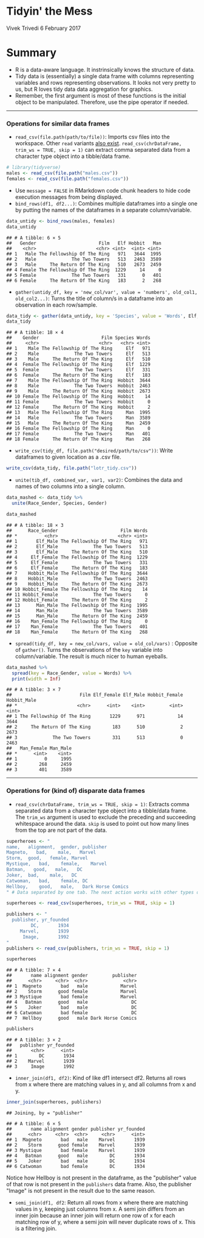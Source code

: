 Tidyin' the Mess
================
Vivek Trivedi
6 February 2017

Summary
=======

-   R is a data-aware language. It instrinsically knows the structure of data.
-   Tidy data is (essentially) a single data frame with columns representing variables and rows representing observations. It looks not very pretty to us, but R loves tidy data data aggregation for graphics.
-   Remember, the first argument is most of these functions is the initial object to be manipulated. Therefore, use the pipe operator if needed.

------------------------------------------------------------------------

### Operations for similar data frames

-   `read_csv(file.path(path/to/file))`: Imports csv files into the workspace. Other `read` variants [also exist](https://github.com/tidyverse/readr). `read_csv(chrDataFrame, trim_ws = TRUE, skip = 1)` can extract comma separated data from a character type object into a tibble/data frame.

``` r
# library(tidyverse)
males <- read_csv(file.path("males.csv"))
females <- read_csv(file.path("females.csv"))
```

-   Use `message = FALSE` in RMarkdown code chunk headers to hide code execution messages from being displayed.
-   `bind_rows(df1, df2...)`: Combines multiple dataframes into a single one by putting the names of the dataframes in a separate column/variable.

``` r
data_untidy <- bind_rows(males, females)
data_untidy
```

    ## # A tibble: 6 × 5
    ##   Gender                       Film   Elf Hobbit   Man
    ##    <chr>                      <chr> <int>  <int> <int>
    ## 1   Male The Fellowship Of The Ring   971   3644  1995
    ## 2   Male             The Two Towers   513   2463  3589
    ## 3   Male     The Return Of The King   510   2673  2459
    ## 4 Female The Fellowship Of The Ring  1229     14     0
    ## 5 Female             The Two Towers   331      0   401
    ## 6 Female     The Return Of The King   183      2   268

-   `gather(untidy_df, key = 'new_col/var', value = 'numbers', old_col1, old_col2...)`: Turns the title of column/s in a dataframe into an observation in each row/sample.

``` r
data_tidy <- gather(data_untidy, key = 'Species', value = 'Words', Elf, Hobbit, Man)
data_tidy
```

    ## # A tibble: 18 × 4
    ##    Gender                       Film Species Words
    ##     <chr>                      <chr>   <chr> <int>
    ## 1    Male The Fellowship Of The Ring     Elf   971
    ## 2    Male             The Two Towers     Elf   513
    ## 3    Male     The Return Of The King     Elf   510
    ## 4  Female The Fellowship Of The Ring     Elf  1229
    ## 5  Female             The Two Towers     Elf   331
    ## 6  Female     The Return Of The King     Elf   183
    ## 7    Male The Fellowship Of The Ring  Hobbit  3644
    ## 8    Male             The Two Towers  Hobbit  2463
    ## 9    Male     The Return Of The King  Hobbit  2673
    ## 10 Female The Fellowship Of The Ring  Hobbit    14
    ## 11 Female             The Two Towers  Hobbit     0
    ## 12 Female     The Return Of The King  Hobbit     2
    ## 13   Male The Fellowship Of The Ring     Man  1995
    ## 14   Male             The Two Towers     Man  3589
    ## 15   Male     The Return Of The King     Man  2459
    ## 16 Female The Fellowship Of The Ring     Man     0
    ## 17 Female             The Two Towers     Man   401
    ## 18 Female     The Return Of The King     Man   268

-   `write_csv(tidy_df, file.path("desired/path/to/csv"))`: Write dataframes to given location as a .csv file.

``` r
write_csv(data_tidy, file.path("lotr_tidy.csv"))
```

-   `unite(tib_df, combined_var, var1, var2)`: Combines the data and names of two columns into a single column.

``` r
data_mashed <- data_tidy %>%
  unite(Race_Gender, Species, Gender)

data_mashed
```

    ## # A tibble: 18 × 3
    ##      Race_Gender                       Film Words
    ## *          <chr>                      <chr> <int>
    ## 1       Elf_Male The Fellowship Of The Ring   971
    ## 2       Elf_Male             The Two Towers   513
    ## 3       Elf_Male     The Return Of The King   510
    ## 4     Elf_Female The Fellowship Of The Ring  1229
    ## 5     Elf_Female             The Two Towers   331
    ## 6     Elf_Female     The Return Of The King   183
    ## 7    Hobbit_Male The Fellowship Of The Ring  3644
    ## 8    Hobbit_Male             The Two Towers  2463
    ## 9    Hobbit_Male     The Return Of The King  2673
    ## 10 Hobbit_Female The Fellowship Of The Ring    14
    ## 11 Hobbit_Female             The Two Towers     0
    ## 12 Hobbit_Female     The Return Of The King     2
    ## 13      Man_Male The Fellowship Of The Ring  1995
    ## 14      Man_Male             The Two Towers  3589
    ## 15      Man_Male     The Return Of The King  2459
    ## 16    Man_Female The Fellowship Of The Ring     0
    ## 17    Man_Female             The Two Towers   401
    ## 18    Man_Female     The Return Of The King   268

-   `spread(tidy_df, key = new_col/vars, value = old_col/vars)` : Opposite of `gather()`. Turns the observations of the `key` variable into column/variable. The result is much nicer to human eyeballs.

``` r
data_mashed %>%
  spread(key = Race_Gender, value = Words) %>%
  print(width = Inf)
```

    ## # A tibble: 3 × 7
    ##                         Film Elf_Female Elf_Male Hobbit_Female Hobbit_Male
    ## *                      <chr>      <int>    <int>         <int>       <int>
    ## 1 The Fellowship Of The Ring       1229      971            14        3644
    ## 2     The Return Of The King        183      510             2        2673
    ## 3             The Two Towers        331      513             0        2463
    ##   Man_Female Man_Male
    ## *      <int>    <int>
    ## 1          0     1995
    ## 2        268     2459
    ## 3        401     3589

------------------------------------------------------------------------

### Operations for (kind of) disparate data frames

-   `read_csv(chrDataFrame, trim_ws = TRUE, skip = 1)`: Extracts comma separated data from a character type object into a tibble/data frame. The `trim_ws` argument is used to exclude the preceding and succeeding whitespace around the data. `skip` is used to point out how many lines from the top are not part of the data.

``` r
superheroes <- "
name,   alignment,  gender, publisher   
Magneto,   bad,    male,   Marvel
Storm,  good,   female, Marvel
Mystique,   bad,    female,    Marvel
Batman,   good,   male,   DC
Joker,  bad,    male,   DC
Catwoman,   bad,    female, DC
Hellboy,    good,   male,   Dark Horse Comics
" # Data separated by one tab. The next action works with other types of whitespaces too (such as space).

superheroes <- read_csv(superheroes, trim_ws = TRUE, skip = 1)

publishers <- "
  publisher, yr_founded
         DC,       1934
     Marvel,       1939
      Image,       1992
"
publishers <- read_csv(publishers, trim_ws = TRUE, skip = 1)

superheroes
```

    ## # A tibble: 7 × 4
    ##       name alignment gender         publisher
    ##      <chr>     <chr>  <chr>             <chr>
    ## 1  Magneto       bad   male            Marvel
    ## 2    Storm      good female            Marvel
    ## 3 Mystique       bad female            Marvel
    ## 4   Batman      good   male                DC
    ## 5    Joker       bad   male                DC
    ## 6 Catwoman       bad female                DC
    ## 7  Hellboy      good   male Dark Horse Comics

``` r
publishers
```

    ## # A tibble: 3 × 2
    ##   publisher yr_founded
    ##       <chr>      <int>
    ## 1        DC       1934
    ## 2    Marvel       1939
    ## 3     Image       1992

-   `inner_join(df1, df2)`: Kind of like df1 intersect df2. Returns all rows from x where there are matching values in y, and all columns from x and y.

``` r
inner_join(superheroes, publishers)
```

    ## Joining, by = "publisher"

    ## # A tibble: 6 × 5
    ##       name alignment gender publisher yr_founded
    ##      <chr>     <chr>  <chr>     <chr>      <int>
    ## 1  Magneto       bad   male    Marvel       1939
    ## 2    Storm      good female    Marvel       1939
    ## 3 Mystique       bad female    Marvel       1939
    ## 4   Batman      good   male        DC       1934
    ## 5    Joker       bad   male        DC       1934
    ## 6 Catwoman       bad female        DC       1934

Notice how Hellboy is not present in the dataframe, as the "publisher" value of that row is not present in the `publishers` data frame. Also, the publisher "Image" is not present in the result due to the same reason.

-   `semi_join(df1, df2`: Return all rows from x where there are matching values in y, keeping just columns from x. A semi join differs from an inner join because an inner join will return one row of x for each matching row of y, where a semi join will never duplicate rows of x. This is a filtering join.
